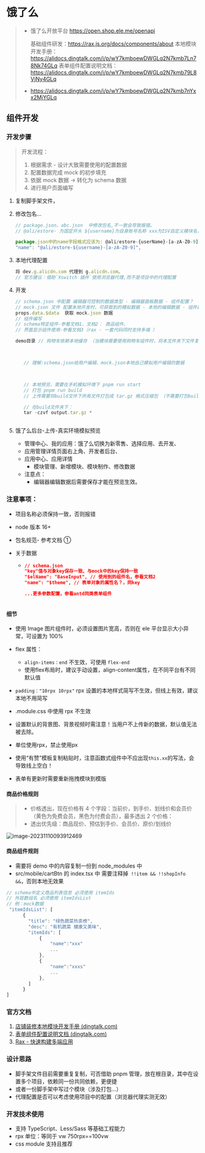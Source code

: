 # 饿了么

> - 饿了么开放平台 https://open.shop.ele.me/openapi
>
>   基础组件研发：https://rax.js.org/docs/components/about 本地模块开发手册：https://alidocs.dingtalk.com/i/p/wY7kmboewDWGLq2N7kmb7Ln78Nk74GLq 表单组件配置说明文档：https://alidocs.dingtalk.com/i/p/wY7kmboewDWGLq2N7kmb79L8VjNy4GLq
>
> - https://alidocs.dingtalk.com/i/p/wY7kmboewDWGLq2N7kmb7nYxx2MjYGLq

## 组件开发

### 开发步骤

> 开发流程：
>
> 1. 根据需求 - 设计大致需要使用的配置数据
> 2. 配置数据完成 mock 的初步填充
> 3. 依据 mock 数据 -> 转化为 schema 数据
> 4. 进行用户页面编写

1. 复制脚手架文件，

2. 修改包名...

   ```js
   // package.json、abc.json  中修改包名,不一致会导致报错。
   // @ali/estore- 为固定开头 ${username}为自身账号名称 xxx为ISV自定义模块名，保证唯一性

   package.json中的name字段格式应该为: @ali/estore-{userName}-[a-zA-Z0-9]
   "name": "@ali/estore-${username}-[a-zA-Z0-9]",
   ```

3. 本地代理配置

   ```js
   将 dev.g.alicdn.com 代理到 g.alicdn.com。
   // 官方建议：借助`Xswitch 插件`使用浏览器代理,而不是项目中的代理配置
   ```

4. 开发

   ```js
   // schema.json 中配置 编辑器可控制的数据类型 - 编辑器面板数据 - 组件配置？
   // mock.json 文件 配置本地开发时，可获取到的模拟数据 - 本地的编辑数据 - 组件数据？
   props.data.$data  获取 mock.json 数据
   // 组件编写
   // schema特定组件-参看文档1、文档2： 商品组件、
   // 界面显示组件使用-参看文档3（rax - 一套代码同时支持多端 ）
   
   demo目录 // 购物车依赖本地缓存 （当模块需要使用购物车组件时，将本文件夹下文件复制到 node_module 中）
   
   
   
      // 理解:schema.json给用户编辑、mock.json本地自己模拟用户编辑的数据
   
   
   
      // 本地预览，需要在手机模拟环境下 pnpm run start
      // 打包 pnpm run build
      // 上传需要将build文件下所有文件打包成 tar.gz 格式压缩包 （不需要打包build文件夹本身，而是下面的文件）
   
      // 在build文件夹下：
      tar -czvf output.tar.gz *



   ```

5. 饿了么后台-上传-真实环境模拟预览

   - 管理中心、我的应用：饿了么切换为新零售、选择应用、去开发、
   - 应用管理详情页面右上角、开发者后台、
   - 应用中心、应用详情
     - 模块管理、新增模块、模块制作、修改数据
   - 注意点：
     - 编辑器编辑数据后需要保存才能在预览生效。

### 注意事项：

- 项目名称必须保持一致，否则报错
- node 版本 16+
- 包名规范- 参考文档 ①
- 关于数据

  - ```json
    // schema.json
    "key"值与对象key保存一致、与mock中的key保持一致
    "$elName": "BaseInput", // 使用到的组件名，参看文档2
    "name": "$theme", // 表单对象的属性名？，同key

    ...更多参数配置，参看antd同类表单组件
   ```

#### 细节

- 使用 Image 图片组件时，必须设置图片宽高，否则在 ele 平台显示大小异常，可设置为 100%
- flex 属性：
  - `align-items：end` 不生效，可使用 `flex-end`
  - 使用flex布局时，建议手动设置，align-content属性，在不同平台有不同默认值

- `padding："10rpx 10rpx"` rpx 设置的本地样式简写不生效，但线上有效，建议本地不用简写
- .module.css 中使用 rpx 不生效
- 设置默认的背景图、背景视频时需注意！当用户不上传新的数据，默认值无法被去除。
- 单位使用rpx，禁止使用px
- 使用“有赞”模板复制粘贴时，注意函数式组件中不应出现`this.xx`的写法，会导致线上空白！
- 表单有更新时需要重新拖拽模块到模版

#### 商品价格规则

> - 价格透出，现在价格有 4 个字段：当前价，到手价、划线价和会员价（黄色为免费会员，黑色为付费会员），最多透出 2 个价格：
> - 透出优先级：商品现价、预估到手价、会员价、原价/划线价

![image-20231110093912469](images/饿了么组件开发/image-20231110093912469.png)

#### 商品组件规则

- 需要将 demo 中的内容复制一份到 node_modules 中
- src/mobile/cartBtn 的 index.tsx 中 需要注释掉` !!item && !!shopInfo &&`，否则本地无效果

```js
// schema中定义商品列表信息 必须使用 itemIds
// 外层数组名 必须使用 itemIdsList
// 例：mock数据
 "itemIdsList": [
      {
        "title": "绿色蔬菜热卖榜",
        "desc": "有机蔬菜 健康又美味",
        "itemIds": [
            {
                "name":"xxx"
                ...
            },
            {
                "name":"xxxs"
                ...
            },
        ]
      }
]
```

### 官方文档

1. [店铺装修本地模块开发手册 (dingtalk.com)](https://alidocs.dingtalk.com/i/p/wY7kmboewDWGLq2N7kmb7Ln78Nk74GLq)
2. [表单组件配置说明文档 (dingtalk.com)](https://alidocs.dingtalk.com/i/p/wY7kmboewDWGLq2N7kmb79L8VjNy4GLq)
3. [Rax - 快速构建多端应用](https://rax.js.org/docs/components/about)

### 设计思路

- 脚手架文件目前需要重复复制，可否借助 pnpm 管理，放在根目录，其中在设置多个项目，依赖同一份共同依赖，更便捷
- 或者一份脚手架中写过个模块（涉及打包...）
- 代理配置是否可以考虑使用项目中的配置（浏览器代理实测无效）

### 开发技术使用

- 支持 TypeScript、Less/Sass 等基础工程能力
- rpx 单位：等同于 vw 750rpx==100vw
- css module 支持且推荐
